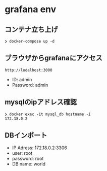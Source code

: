 # grafana env

## コンテナ立ち上げ
```
❯ docker-compose up -d
```

## ブラウザからgrafanaにアクセス

```
http://lodalhost:3000
```
- ID: admin
- Password: admin

## mysqlのipアドレス確認

```
❯ docker exec -it mysql_db hostname -i
172.18.0.2
```

## DBインポート

- IP Adress: 172.18.0.2:3306
- user: root
- password: root
- DB name: world
